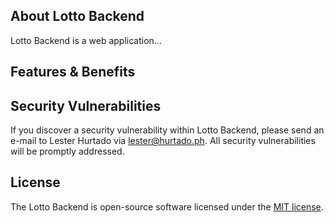 ## About Lotto Backend

Lotto Backend is a web application...

## Features & Benefits

## Security Vulnerabilities

If you discover a security vulnerability within Lotto Backend, please send an e-mail to Lester Hurtado via [lester@hurtado.ph](mailto:lester@hurtado.ph). All security vulnerabilities will be promptly addressed.

## License

The Lotto Backend is open-source software licensed under the [MIT license](https://opensource.org/licenses/MIT).
